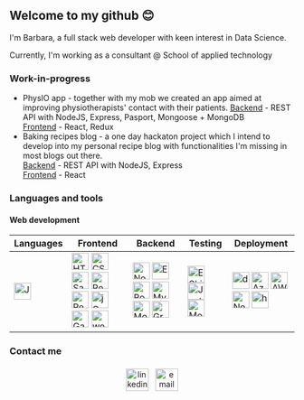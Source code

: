 ## Welcome to my github :blush:

I'm Barbara, a full stack web developer with keen interest in Data Science.

Currently, I'm working as a consultant @ School of applied technology </salt>


### Work-in-progress

* PhysIO app - together with my mob we created an app aimed at improving physiotherapists' contact with their patients. 
   [Backend](https://github.com/MaciejGL/final-project-backend) - REST API with NodeJS, Express, Pasport, Mongoose + MongoDB  
   [Frontend](https://github.com/MaciejGL/final-project-frontend) - React, Redux  
* Baking recipes blog - a one day hackaton project which I intend to develop into my personal recipe blog with functionalities I'm missing in most blogs out there.  
   [Backend](https://github.com/b-zuj/recipes-blog-backend) - REST API with NodeJS, Express  
   [Frontend](https://github.com/b-zuj/recipes-blog-frontend) - React  


### Languages and tools

#### Web development

Languages | Frontend | Backend | Testing | Deployment
------------ | ------------- | ------------- | ------------- | -------------
<a href="https://developer.mozilla.org/en-US/docs/Web/JavaScript" title="JavaScript"><img src="https://github.com/tomchen/stack-icons/blob/master/logos/javascript.svg" alt="JavaScript" width="30px" height="30px"></a> | <a href="https://www.w3.org/TR/html5/" title="HTML5"><img src="https://github.com/tomchen/stack-icons/blob/master/logos/html-5.svg" alt="HTML5" width="30px" height="30px"></a> <a href="https://www.w3.org/TR/CSS/" title="CSS3"><img src="https://github.com/tomchen/stack-icons/blob/master/logos/css-3.svg" alt="CSS3" width="30px" height="30px"></a> <a href="https://sass-lang.com/" title="Sass"><img src="https://github.com/tomchen/stack-icons/blob/master/logos/sass.svg" alt="Sass" width="30px" height="30px"></a> <a href="https://reactjs.org/" title="React"><img src="https://github.com/tomchen/stack-icons/blob/master/logos/react.svg" alt="React" width="30px" height="30px"></a> <a href="https://redux.js.org/" title="Redux"><img src="https://github.com/tomchen/stack-icons/blob/master/logos/redux.svg" alt="Redux" width="30px" height="30px"></a> <a href="https://jquery.com/" title="jQuery"><img src="https://github.com/tomchen/stack-icons/blob/master/logos/jquery-icon.svg" alt="jQuery" width="30px" height="30px"></a> <a href="https://www.gatsbyjs.org/" title="Gatsby"><img src="https://github.com/tomchen/stack-icons/blob/master/logos/gatsby.svg" alt="Gatsby" width="30px" height="30px"></a> <a href="https://webpack.js.org/" title="webpack"><img src="https://github.com/tomchen/stack-icons/blob/master/logos/webpack.svg" alt="webpack" width="30px" height="30px"></a> | <a href="https://nodejs.org/" title="Node.js"><img src="https://github.com/tomchen/stack-icons/blob/master/logos/nodejs-icon.svg" alt="Node.js" width="30px" height="30px"></a> <a href="https://expressjs.com/" title="Express"><img src="https://github.com/tomchen/stack-icons/blob/master/logos/express.svg" alt="Express" width="30px" height="30px"></a> <a href="https://www.postgresql.org/" title="PostgreSQL"><img src="https://github.com/tomchen/stack-icons/blob/master/logos/postgresql.svg" alt="PostgreSQL" width="30px" height="30px"></a> <a href="https://dev.mysql.com/" title="MySQL"><img src="https://github.com/tomchen/stack-icons/blob/master/logos/mysql.svg" alt="MySQL" width="30px" height="30px"></a> <a href="https://www.mongodb.org/" title="MongoDB"><img src="https://github.com/tomchen/stack-icons/blob/master/logos/mongodb-icon.svg" alt="MongoDB" width="30px" height="30px"></a> <a href="https://graphql.org/" title="GraphQL"><img src="https://github.com/tomchen/stack-icons/blob/master/logos/graphql.svg" alt="GraphQL" width="30px" height="30px"></a> | <a href="https://eslint.org/" title="ESLint"><img src="https://github.com/tomchen/stack-icons/blob/master/logos/eslint.svg" alt="ESLint" width="30px" height="30px"></a> <a href="https://jestjs.io/" title="Jest"><img src="https://github.com/tomchen/stack-icons/blob/master/logos/jest.svg" alt="Jest" width="30px" height="30px"></a> <a href="https://mochajs.org/" title="Mocha"><img src="https://github.com/tomchen/stack-icons/blob/master/logos/mocha.svg" alt="Mocha" width="30px" height="30px"></a> | <a href="https://www.docker.com/" title="docker"><img src="https://github.com/tomchen/stack-icons/blob/master/logos/docker-icon.svg" alt="docker" width="30px" height="30px"></a> <a href="https://azure.microsoft.com/en-gb/" title="Azure"><img src="https://github.com/tomchen/stack-icons/blob/master/logos/azure-icon.svg" alt="Azure" width="30px" height="30px"></a> <a href="https://aws.amazon.com/" title="AWS"><img src="https://github.com/tomchen/stack-icons/blob/master/logos/aws.svg" alt="AWS" width="30px" height="30px"></a> <a href="https://www.netlify.com/" title="Netlify"><img src="https://github.com/tomchen/stack-icons/blob/master/logos/netlify.svg" alt="Netlify" width="30px" height="30px"></a> <a href="https://www.heroku.com/" title="heroku"><img src="https://github.com/tomchen/stack-icons/blob/master/logos/heroku-icon.svg" alt="heroku" width="30px" height="30px"></a>

<!--
#### Data analytics and ML

Languages | Libraries | Tools
------------ | ------------- | -------------
<a href="https://www.python.org/" title="Python"><img src="https://github.com/tomchen/stack-icons/blob/master/logos/python.svg" alt="Python" width="30px" height="30px"></a> <a href="https://www.r-project.org/" title="R"><img src="https://github.com/tomchen/stack-icons/blob/master/logos/r.svg" alt="R" width="30px" height="30px"></a> | <a href="https://ggplot2.tidyverse.org/" title="jupyter"><img src="https://ggplot2.tidyverse.org/logo.png" alt="ggplot2" width="30px" height="30px"></a> | <a href="https://rstudio.com/" title="rstudio"><img src="https://upload.wikimedia.org/wikipedia/commons/thumb/d/d0/RStudio_logo_flat.svg/1280px-RStudio_logo_flat.svg.png" alt="rstudio" width="60px" height="25px"></a> <a href="https://jupyter.org/" title="jupyter"><img src="https://github.com/tomchen/stack-icons/blob/master/logos/jupyter.svg" alt="jupyter" width="60px" height="25px"></a>
-->




### Contact me

<p align="center">
<!--  <a href="https://charalambosioannou.github.io/" target="_blank" rel="noopener noreferrer"> <img src="https://raw.githubusercontent.com/iconic/open-iconic/master/svg/globe.svg" alt="Python" height="40" style="vertical-align:top; margin:4px"> </a> -->
 <a href="https://linkedin.com/in/barbarazujewska" target="_blank" rel="noopener noreferrer"> <img src="https://cdn.jsdelivr.net/npm/simple-icons@v3/icons/linkedin.svg" alt="linkedin" height="40" style="vertical-align:top; margin:4px"></a>
 <a href="mailto:barbara@zujewska.com"> <img src="https://cdn.jsdelivr.net/npm/simple-icons@v3/icons/gmail.svg" alt="email" height="40" style="vertical-align:top; margin:4px"></a>
</p>



<!--
<img align="center" src="https://github-readme-stats.vercel.app/api/top-langs/?username=b-zuj&theme=default&count_private=true" />
-->


<!--
##### Frontend
<div align="center">

</div>

##### Backend
<div align="center">
<a href="https://nodejs.org/" title="Node.js"><img src="https://github.com/tomchen/stack-icons/blob/master/logos/nodejs-icon.svg" alt="Node.js" width="30px" height="30px"></a>
<a href="https://expressjs.com/" title="Express"><img src="https://github.com/tomchen/stack-icons/blob/master/logos/express.svg" alt="Express" width="30px" height="30px"></a>
<a href="https://www.postgresql.org/" title="PostgreSQL"><img src="https://github.com/tomchen/stack-icons/blob/master/logos/postgresql.svg" alt="PostgreSQL" width="30px" height="30px"></a>
<a href="https://dev.mysql.com/" title="MySQL"><img src="https://github.com/tomchen/stack-icons/blob/master/logos/mysql.svg" alt="MySQL" width="30px" height="30px"></a>
<a href="https://www.mongodb.org/" title="MongoDB"><img src="https://github.com/tomchen/stack-icons/blob/master/logos/mongodb-icon.svg" alt="MongoDB" width="30px" height="30px"></a>
<a href="https://graphql.org/" title="GraphQL"><img src="https://github.com/tomchen/stack-icons/blob/master/logos/graphql.svg" alt="GraphQL" width="30px" height="30px"></a>
</div>

##### Testing
<div align="center">
<a href="https://eslint.org/" title="ESLint"><img src="https://github.com/tomchen/stack-icons/blob/master/logos/eslint.svg" alt="ESLint" width="30px" height="30px"></a>
<a href="https://jestjs.io/" title="Jest"><img src="https://github.com/tomchen/stack-icons/blob/master/logos/jest.svg" alt="Jest" width="30px" height="30px"></a>
<a href="https://mochajs.org/" title="Mocha"><img src="https://github.com/tomchen/stack-icons/blob/master/logos/mocha.svg" alt="Mocha" width="30px" height="30px"></a>
</div>



<a href="https://git-scm.com/" title="Git"><img src="https://github.com/tomchen/stack-icons/blob/master/logos/git-icon.svg" alt="Git" width="30px" height="30px"></a>
<a href="https://code.visualstudio.com/" title="Visual Studio Code"><img src="https://github.com/tomchen/stack-icons/blob/master/logos/visual-studio-code.svg" alt="Visual Studio Code" width="30px" height="30px"></a>


<a href="https://azure.microsoft.com/en-gb/" title="Azure"><img src="https://github.com/tomchen/stack-icons/blob/master/logos/azure-icon.svg" alt="Azure" width="30px" height="30px"></a>
<a href="https://aws.amazon.com/" title="AWS"><img src="https://github.com/tomchen/stack-icons/blob/master/logos/aws.svg" alt="AWS" width="30px" height="30px"></a>
<a href="https://www.netlify.com/" title="Netlify"><img src="https://github.com/tomchen/stack-icons/blob/master/logos/netlify.svg" alt="Netlify" width="30px" height="30px"></a>
<a href="https://www.heroku.com/" title="docker"><img src="https://github.com/tomchen/stack-icons/blob/master/logos/heroku-icon.svg" alt="docker" width="30px" height="30px"></a>




<a href="https://www.typescriptlang.org/" title="Typescript"><img src="https://github.com/tomchen/stack-icons/blob/master/logos/typescript-icon.svg" alt="Typescript" width="30px" height="30px"></a>
<a href="https://vuejs.org/" title="Vue.js"><img src="https://github.com/tomchen/stack-icons/blob/master/logos/vue.svg" alt="Vue.js" width="30px" height="30px"></a>



<a href="https://babeljs.io/" title="Babel"><img src="https://github.com/tomchen/stack-icons/blob/master/logos/babel.svg" alt="Babel" width="30px" height="30px"></a>


</div>
-->
<!--
**b-zuj/b-zuj** is a ✨ _special_ ✨ repository because its `README.md` (this file) appears on your GitHub profile.

Here are some ideas to get you started:

- 🔭 I’m currently working on ...
- 🌱 I’m currently learning ...
- 👯 I’m looking to collaborate on ...
- 🤔 I’m looking for help with ...
- 💬 Ask me about ...
- 📫 How to reach me: ...
- 😄 Pronouns: ...
- ⚡ Fun fact: ...
-->
